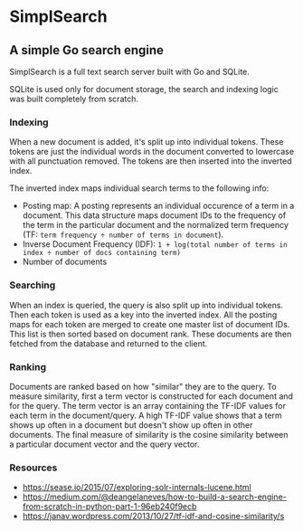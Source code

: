 # SimplSearch

## A simple Go search engine

SimplSearch is a full text search server built with Go and SQLite. 

SQLite is used only for document storage, the search and indexing logic was built completely from scratch. 

### Indexing

When a new document is added, it's split up into individual tokens. These tokens are just the individual words in the document converted to lowercase with all punctuation removed. The tokens are then inserted into the inverted index.

The inverted index maps individual search terms to the following info:
- Posting map: A posting represents an individual occurence of a term in a document. This data structure maps document IDs to the frequency of the term in the particular document and the normalized term frequency (TF: `term frequency ÷ number of terms in document`).
- Inverse Document Frequency (IDF): `1 + log(total number of terms in index ÷ number of docs containing term)`
- Number of documents

### Searching

When an index is queried, the query is also split up into individual tokens. Then each token is used as a key into the inverted index. All the posting maps for each token are merged to create one master list of document IDs. This list is then sorted based on document rank. These documents are then fetched from the database and returned to the client. 

### Ranking 

Documents are ranked based on how "similar" they are to the query. To measure similarity, first a term vector is constructed for each document and for the query. The term vector is an array containing the TF-IDF values for each term in the document/query. A high TF-IDF value shows that a term shows up often in a document but doesn't show up often in other documents. The final measure of similarity is the cosine similarity between a particular document vector and the query vector. 


### Resources
- https://sease.io/2015/07/exploring-solr-internals-lucene.html
- https://medium.com/@deangelaneves/how-to-build-a-search-engine-from-scratch-in-python-part-1-96eb240f9ecb
- https://janav.wordpress.com/2013/10/27/tf-idf-and-cosine-similarity/s

